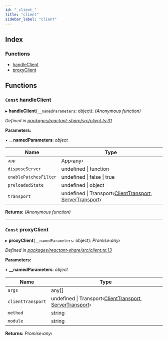 ```yaml
---
id: "_client_"
title: "client"
sidebar_label: "client"
---
```


## Index

### Functions

* [handleClient](_client_.md#const-handleclient)
* [proxyClient](_client_.md#const-proxyclient)

## Functions

### `Const` handleClient

▸ **handleClient**(`__namedParameters`: object): *(Anonymous function)*

*Defined in [packages/reactant-share/src/client.ts:31](https://github.com/unadlib/reactant/blob/3ea14604/packages/reactant-share/src/client.ts#L31)*

**Parameters:**

▪ **__namedParameters**: *object*

Name | Type |
------ | ------ |
`app` | App‹any› |
`disposeServer` | undefined &#124; function |
`enablePatchesFilter` | undefined &#124; false &#124; true |
`preloadedState` | undefined &#124; object |
`transport` | undefined &#124; Transport‹[ClientTransport](../interfaces/_interfaces_.clienttransport.md), [ServerTransport](../interfaces/_interfaces_.servertransport.md)› |

**Returns:** *(Anonymous function)*

___

### `Const` proxyClient

▸ **proxyClient**(`__namedParameters`: object): *Promise‹any›*

*Defined in [packages/reactant-share/src/client.ts:13](https://github.com/unadlib/reactant/blob/3ea14604/packages/reactant-share/src/client.ts#L13)*

**Parameters:**

▪ **__namedParameters**: *object*

Name | Type |
------ | ------ |
`args` | any[] |
`clientTransport` | undefined &#124; Transport‹[ClientTransport](../interfaces/_interfaces_.clienttransport.md), [ServerTransport](../interfaces/_interfaces_.servertransport.md)› |
`method` | string |
`module` | string |

**Returns:** *Promise‹any›*
